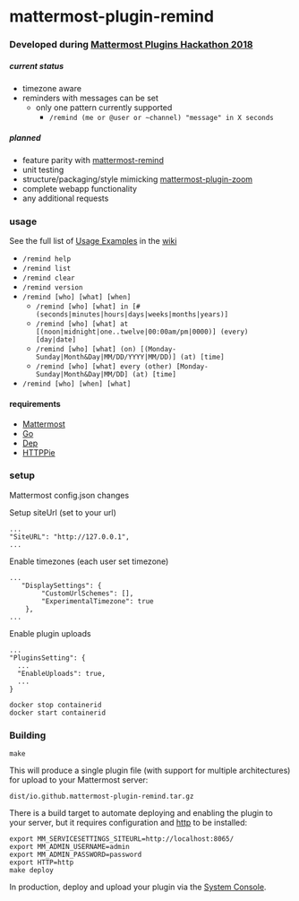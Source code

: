 # mattermost-plugin-remind

### Developed during [Mattermost Plugins Hackathon 2018](https://forum.mattermost.org/t/virtual-hackathon/5471)

##### current status
* timezone aware
* reminders with messages can be set
  * only one pattern currently supported 
    * `/remind (me or @user or ~channel) "message" in X seconds`
    
##### planned
* feature parity with [mattermost-remind](http://github.com/scottleedavis/mattermost-remind)
* unit testing
* structure/packaging/style mimicking [mattermost-plugin-zoom](https://github.com/mattermost/mattermost-plugin-zoom)
* complete webapp functionality
* any additional requests


### usage

See the full list of [Usage Examples](https://github.com/scottleedavis/mattermost-plugin-remind/wiki/Usage) in the [wiki](https://github.com/scottleedavis/mattermost-plugin-remind/wiki) 
* `/remind help`
* `/remind list`
* `/remind clear`
* `/remind version`
* `/remind [who] [what] [when]`
  * `/remind [who] [what] in [# (seconds|minutes|hours|days|weeks|months|years)]`
  * `/remind [who] [what] at [(noon|midnight|one..twelve|00:00am/pm|0000)] (every) [day|date]`
  * `/remind [who] [what] (on) [(Monday-Sunday|Month&Day|MM/DD/YYYY|MM/DD)] (at) [time]`
  * `/remind [who] [what] every (other) [Monday-Sunday|Month&Day|MM/DD] (at) [time]`
* `/remind [who] [when] [what]`


#### requirements
* [Mattermost](https://mattermost.com/)
* [Go](https://golang.org/)
* [Dep](https://github.com/golang/dep)
* [HTTPPie](https://httpie.org/)

### setup
Mattermost config.json changes

Setup siteUrl (set to your url)
```
...
"SiteURL": "http://127.0.0.1",
...
```

Enable timezones (each user set timezone)
```
...
   "DisplaySettings": {
        "CustomUrlSchemes": [],
        "ExperimentalTimezone": true
    },
...
```

Enable plugin uploads
```
...
"PluginsSetting": {
  ...
  "EnableUploads": true,
  ...
}
```

```
docker stop containerid
docker start containerid
```

### Building 
```
make
```

This will produce a single plugin file (with support for multiple architectures) for upload to your Mattermost server:

```
dist/io.github.mattermost-plugin-remind.tar.gz
```

There is a build target to automate deploying and enabling the plugin to your server, but it requires configuration and [http](https://httpie.org/) to be installed:
```
export MM_SERVICESETTINGS_SITEURL=http://localhost:8065/
export MM_ADMIN_USERNAME=admin
export MM_ADMIN_PASSWORD=password
export HTTP=http
make deploy
```
In production, deploy and upload your plugin via the [System Console](https://about.mattermost.com/default-plugin-uploads).


